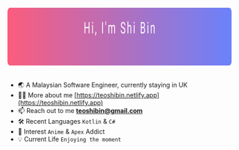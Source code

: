 <!--
**teoshibin/teoshibin** is a ✨ _special_ ✨ repository because its `README.md` (this file) appears on your GitHub profile.

Here are some ideas to get you started:

- 🔭 I’m currently working on ...
- 🌱 I’m currently learning ...
- 👯 I’m looking to collaborate on ...
- 🤔 I’m looking for help with ...
- 💬 Ask me about ...
- 📫 How to reach me: ...
- 😄 Pronouns: ...
- ⚡ Fun fact: ...
-->
<div align="left">
  <br>
    <img src="header.svg" width="900" height="130">
  <br>
</div>
<!--
<a href="#" target="_blank">
  <img
    width="150"
    align="right"
    src="https://github.com/teoshibin/teoshibin/blob/main/devcard.svg"
  />
</a>
-->
<br>

- 🌏 A Malaysian Software Engineer, currently staying in UK
- 👨‍💻 More about me [https://teoshibin.netlify.app](https://teoshibin.netlify.app)
- 📫 Reach out to me **teoshibin@gmail.com**
- 🛠️ Recent Languages `Kotlin` & `C#`
- 🌱 Interest `Anime` & `Apex` Addict
- 💡 Current Life `Enjoying the moment`
